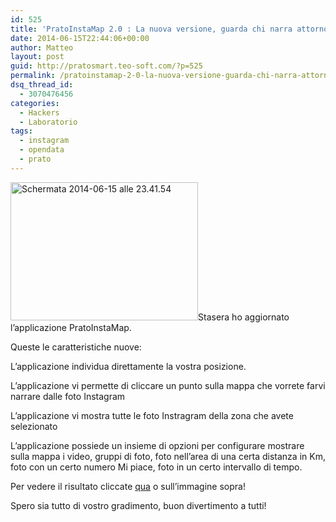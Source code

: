 ```yaml
---
id: 525
title: 'PratoInstaMap 2.0 : La nuova versione, guarda chi narra attorno a te'
date: 2014-06-15T22:44:06+00:00
author: Matteo
layout: post
guid: http://pratosmart.teo-soft.com/?p=525
permalink: /pratoinstamap-2-0-la-nuova-versione-guarda-chi-narra-attorno-te/
dsq_thread_id:
  - 3070476456
categories:
  - Hackers
  - Laboratorio
tags:
  - instagram
  - opendata
  - prato
---
```

[<img class="alignleft size-medium wp-image-526" src="http://pratosmart.teo-soft.com/wp-content/uploads/2014/06/Schermata-2014-06-15-alle-23.41.54-300x221.png" alt="Schermata 2014-06-15 alle 23.41.54" width="300" height="221" srcset="http://pratosmart.teo-soft.com/wp-content/uploads/2014/06/Schermata-2014-06-15-alle-23.41.54-300x221.png 300w, http://pratosmart.teo-soft.com/wp-content/uploads/2014/06/Schermata-2014-06-15-alle-23.41.54-1024x756.png 1024w" sizes="(max-width: 300px) 100vw, 300px" />](http://teo-soft.com/play/map2_0/)Stasera ho aggiornato l&#8217;applicazione PratoInstaMap.

Queste le caratteristiche nuove:

L&#8217;applicazione individua direttamente la vostra posizione.

L&#8217;applicazione vi permette di cliccare un punto sulla mappa che vorrete farvi narrare dalle foto Instagram

L&#8217;applicazione vi mostra tutte le foto Instragram della zona che avete selezionato

L&#8217;applicazione possiede un insieme di opzioni per configurare mostrare sulla mappa i video, gruppi di foto, foto nell&#8217;area di una certa distanza in Km, foto con un certo numero Mi piace, foto in un certo intervallo di tempo.

Per vedere il risultato cliccate <a title="qua" href="http://teo-soft.com/play/map2_0/" target="_blank">qua</a> o sull&#8217;immagine sopra!

Spero sia tutto di vostro gradimento, buon divertimento a tutti!